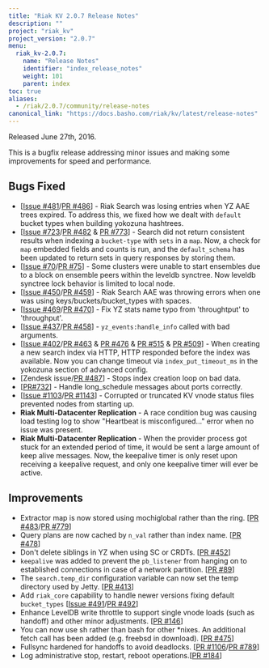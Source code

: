 ```yaml
---
title: "Riak KV 2.0.7 Release Notes"
description: ""
project: "riak_kv"
project_version: "2.0.7"
menu:
  riak_kv-2.0.7:
    name: "Release Notes"
    identifier: "index_release_notes"
    weight: 101
    parent: index
toc: true
aliases:
  - /riak/2.0.7/community/release-notes
canonical_link: "https://docs.basho.com/riak/kv/latest/release-notes"
---
```


Released June 27th, 2016.

This is a bugfix release addressing minor issues and making some improvements for speed and performance.

## Bugs Fixed

* [[Issue #481](https://github.com/basho/yokozuna/issues/481)/[PR #486](https://github.com/basho/yokozuna/pull/486)] - Riak Search was losing entries when YZ AAE trees expired. To address this, we fixed how we dealt with `default` bucket types when building yokozuna hashtrees.
* [[Issue #723](https://github.com/basho/riak/issues/723)/[PR #482](https://github.com/basho/yokozuna/pull/482) & [PR #773](https://github.com/basho/riak_test/pull/773)] - Search did not return consistent results when indexing a `bucket-type` with `sets` in a `map`. Now, a check for `map` embedded fields and counts is run, and the `default_schema` has been updated to return sets in query responses by storing them.
* [[Issue #70](https://github.com/basho/riak_ensemble/issues/70)/[PR #75](https://github.com/basho/riak_ensemble/pull/75)] - Some clusters were unable to start ensembles due to a block on ensemble peers within the leveldb synctree. Now leveldb synctree lock behavior is limited to local node.
* [[Issue #450](https://github.com/basho/yokozuna/issues/450)/[PR #459](https://github.com/basho/yokozuna/pull/459)] - Riak Search AAE was throwing errors when one was using keys/buckets/bucket_types with spaces.
* [[Issue #469](https://github.com/basho/yokozuna/pull/469)/[PR #470](https://github.com/basho/yokozuna/pull/470)] - Fix YZ stats name typo from 'throughtput' to 'throughput'.
* [[Issue #437](https://github.com/basho/yokozuna/issues/437)/[PR #458](https://github.com/basho/yokozuna/pull/458)] - `yz_events:handle_info` called with bad arguments.
* [[Issue #402](https://github.com/basho/yokozuna/pull/402)/[PR #463](https://github.com/basho/yokozuna/pull/463) & [PR #476](https://github.com/basho/yokozuna/pull/476) & [PR #515](https://github.com/basho/yokozuna/pull/515) & [PR #509](https://github.com/basho/yokozuna/pull/509)] - When creating a new search index via HTTP, HTTP responded before the index was available. Now you can change timeout via `index_put_timeout_ms` in the yokozuna section of advanced config.
* [Zendesk issue/[PR #487](https://github.com/basho/yokozuna/pull/487)] - Stops index creation loop on bad data.
* [[PR#732](https://github.com/basho/riak_core/pull/732)] - Handle long_schedule messages about ports correctly.
* [[Issue #1103](https://github.com/basho/riak_kv/issues/1103)/[PR #1143](https://github.com/basho/riak_kv/pull/1143)] - Corrupted or truncated KV vnode status files prevented nodes from starting up.
* **Riak Multi-Datacenter Replication** - A race condition bug was causing load testing log to show "Heartbeat is misconfigured..." error when no issue was present.
* **Riak Multi-Datacenter Replication** - When the provider process got stuck for an extended period of time, it would be sent a large amount of keep alive messages. Now, the keepalive timer is only reset upon receiving a keepalive request, and only one keepalive timer will ever be active.

## Improvements

* Extractor map is now stored using mochiglobal rather than the ring. [[PR #483](https://github.com/basho/yokozuna/pull/483)/[PR #779](https://github.com/basho/riak_test/pull/779)]
* Query plans are now cached by `n_val` rather than index name. [[PR #478](https://github.com/basho/yokozuna/pull/478)]
* Don't delete siblings in YZ when using SC or CRDTs. [[PR #452](https://github.com/basho/yokozuna/pull/452)]
* `keepalive` was added to prevent the `pb_listener` from hanging on to established connections in case of a network partition. [[PR #89](https://github.com/basho/riak_api/pull/89)]
* The `search.temp_dir` configuration variable can now set the temp directory used by Jetty. [[PR #413](https://github.com/basho/yokozuna/pull/413)]
* Add `riak_core` capability to handle newer versions fixing default `bucket_types` [[Issue #491](https://github.com/basho/yokozuna/issues/491)/[PR #492](https://github.com/basho/yokozuna/pull/492)]
* Enhance LevelDB write throttle to support single vnode loads (such as handoff) and other minor adjustments. [[PR #146](https://github.com/basho/leveldb/pull/146)]
* You can now use sh rather than bash for other *nixes.  An additional fetch call has been added (e.g. freebsd in download). [[PR #475](https://github.com/basho/yokozuna/pull/475)]
* Fullsync hardened for handoffs to avoid deadlocks. [[PR #1106](https://github.com/basho/riak_kv/pull/1106)/[PR #789](https://github.com/basho/riak_test/pull/789)]
* Log administrative stop, restart, reboot operations.[[PR #184](https://github.com/basho/node_package/pull/184)]
